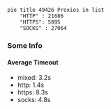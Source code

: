 
```mermaid
pie title 49426 Proxies in list
    "HTTP" : 21686
    "HTTPS": 5895
    "SOCKS" : 27064
```

### Some Info
#### Average Timeout

- mixed: 3.2s
- http: 1.4s
- https: 8.3s
- socks: 4.8s